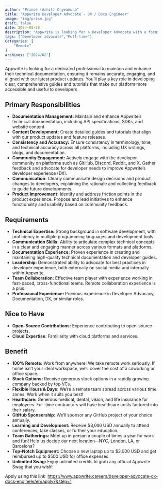 ```yaml
---
author: "Prince (Aahil) Onyeanuna"
title: "Appwrite Developer Advocate - DX / Docs Engineer"
image: "img/prism.jpg"
draft: false
date: 2024-08-28
description: "Appwrite is looking for a Developer Advocate with a focus on DX / Docs Engineering. This role is designed for individuals who are passionate about improving the developer experience through comprehensive documentation, direct community engagement, and advocacy of developer needs. You will act as a bridge between Appwrite’s technical teams (engineering, design, devrel) and our global developer community, ensuring that our documentation and developer resources accurately reflect our product’s capabilities and developer needs."
tags: ["Developer advocate","Full-time"]
Categories: [
    "Remote"
]
archives: ["2024/08"]
---
```


Appwrite is looking for a dedicated professional to maintain and enhance their technical documentation, ensuring it remains accurate, engaging, and aligned with our latest product updates. You’ll play a key role in developing clear, comprehensive guides and tutorials that make our platform more accessible and useful to developers.

## Primary Responsibilities

- **Documentation Management:** Maintain and enhance Appwrite’s technical documentation, including API specifications, SDKs, and website content.
- **Content Development:** Create detailed guides and tutorials that align with our product updates and feature releases.
- **Consistency and Accuracy:** Ensure consistency in terminology, tone, and technical accuracy across all platforms, including UX writings, blogs, and documentation.
- **Community Engagement:** Actively engage with the developer community on platforms such as GitHub, Discord, Reddit, and X. Gather feedback and advocate for developer needs to improve Appwrite’s developer experience (DX).
- **Communication:** Clearly communicate design decisions and product changes to developers, explaining the rationale and collecting feedback to guide future developments.
- **Product Improvement:** Identify and address friction points in the product experience. Propose and lead initiatives to enhance functionality and usability based on community feedback.

## Requirements

- **Technical Expertise:** Strong background in software development, with proficiency in multiple programming languages and development tools.
- **Communication Skills:** Ability to articulate complex technical concepts in a clear and engaging manner across various formats and platforms.
- **Documentation Experience:** Proven experience in creating and maintaining high-quality technical documentation and developer guides.
- **Leadership:** Demonstrated ability to advocate for best practices in developer experience, both externally on social media and internally within Appwrite.
- **Team Collaboration:** Effective team player with experience working in fast-paced, cross-functional teams. Remote collaboration experience is a plus.
- **Professional Experience:** Previous experience in Developer Advocacy, Documentation, DX, or similar roles.

## Nice to Have

- **Open-Source Contributions:** Experience contributing to open-source projects.
- **Cloud Expertise:** Familiarity with cloud platforms and services.

## Benefit

- **100% Remote:** Work from anywhere! We take remote work seriously. If home isn’t your ideal workspace, we’ll cover the cost of a coworking or office space.
- **Stock Options:** Receive generous stock options in a rapidly growing company backed by top VCs.
- **Flexible Hours & Days:** We’re a remote team spread across various time zones. Work when it suits you best!
- **Healthcare:** Generous medical, dental, vision, and life insurance for employees. Full-time contractors will have healthcare costs factored into their salary.
- **GitHub Sponsorship:** We’ll sponsor any GitHub project of your choice annually.
- **Learning and Development:** Receive $3,000 USD annually to attend conferences, take classes, or further your education.
- **Team Gatherings:** Meet up in person a couple of times a year for work and fun! Help us decide our next location—NYC, London, LA, or Barcelona?
- **Top-Notch Equipment:** Choose a new laptop up to $3,000 USD and get reimbursed up to $500 USD for office expenses.
- **Unlimited Swag:** Enjoy unlimited credits to grab any official Appwrite Swag that you wish!

Apply using this link: https://www.appwrite.careers/developer-advocate-dx-docs-engineer/en/apply?&step=1
